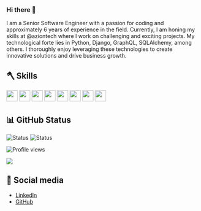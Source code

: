 ### Hi there 👋
I am a Senior Software Engineer with a passion for coding and approximately 6 years of experience in the field. Currently, I am honing my skills at @aziontech where I work on challenging and exciting projects. My technological forte lies in Python, Django, GraphQL, SQLAlchemy, among others. I thoroughly enjoy leveraging these technologies to create innovative solutions and drive business growth.

## 🪓 Skills
<p>
<img src="https://img.shields.io/badge/python-3670A0?style=for-the-badge&logo=python&logoColor=ffdd54" style="margin-bottom: 4px;" height="29px">
<img src="https://img.shields.io/badge/django-092E20?style=for-the-badge&logo=django&logoColor=ffdd54" style="margin-bottom: 4px;" height="29px">
<img src="https://img.shields.io/badge/sql-035BFF?style=for-the-badge&logo=sql&logoColor=ffdd54" style="margin-bottom: 4px;" height="29px">
<img src="https://img.shields.io/badge/sqlalchemy-DA2A2A?style=for-the-badge&logo=sqlalchemy&logoColor=000" style="margin-bottom: 4px;" height="29px">
<img src="https://img.shields.io/badge/graphql-E535AB?style=for-the-badge&logo=graphql&logoColor=fffff" style="margin-bottom: 4px;" height="29px">
<img src="https://img.shields.io/badge/docker-0DB7ED?style=for-the-badge&logo=docker&logoColor=white" style="margin-bottom: 4px;" height="29px">
<img src="https://img.shields.io/badge/kubernetes-3970E4?style=for-the-badge&logo=kubernetes&logoColor=white" style="margin-bottom: 4px;" height="29px">
<img src="https://img.shields.io/badge/git-%23F05033.svg?style=for-the-badge&logo=git&logoColor=white" style="margin-bottom: 4px;" height="29px">
</p>

## 📊 GitHub Status
![Status](https://img.shields.io/github/followers/LucasGeneroso?style=social) ![Status](https://img.shields.io/github/stars/LucasGeneroso?style=social) <p align="left"> <img src="https://komarev.com/ghpvc/?username=LucasGeneroso&color=green" alt="Profile views"/> </p>

<p><img src="https://github-readme-stats.vercel.app/api/top-langs/?username=LucasGeneroso&layout=compact"><p>

## 📲 Social media
- [LinkedIn](https://www.linkedin.com/in/lucas-generoso-531191193/)
- [GitHub](https://github.com/LucasGeneroso)
